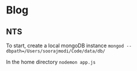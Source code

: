 # Blog

## NTS

To start, create a local mongoDB instance `mongod --dbpath=/Users/soorajmodi/Code/data/db/`

In the home directory `nodemon app.js`
